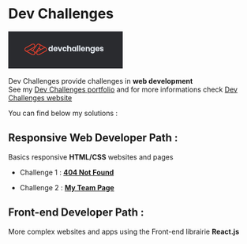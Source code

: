 # Dev Challenges

![](logo-dev-challenges.png)

Dev Challenges provide challenges in **web development**   
See my [Dev Challenges portfolio](https://portfolio.devchallenges.io/zathio) and for more informations check [Dev Challenges website](https://devchallenges.io/)

You can find below my solutions :

## Responsive Web Developer Path :

Basics responsive **HTML/CSS** websites and pages

- Challenge 1 : [**404 Not Found**](https://github.com/zathio/dev-challenges/tree/master/responsive-path/404-not-found)

- Challenge 2 : [**My Team Page**](https://github.com/zathio/dev-challenges/tree/master/responsive-path/my-team-page)

## Front-end Developer Path :

More complex websites and apps using the Front-end librairie **React.js**